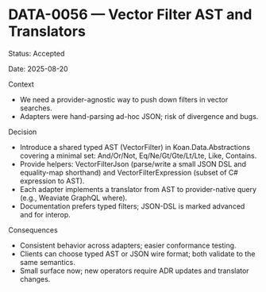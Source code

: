 # DATA-0056 — Vector Filter AST and Translators

Status: Accepted

Date: 2025-08-20

Context

- We need a provider-agnostic way to push down filters in vector searches.
- Adapters were hand-parsing ad-hoc JSON; risk of divergence and bugs.

Decision

- Introduce a shared typed AST (VectorFilter) in Koan.Data.Abstractions covering a minimal set: And/Or/Not, Eq/Ne/Gt/Gte/Lt/Lte, Like, Contains.
- Provide helpers: VectorFilterJson (parse/write a small JSON DSL and equality-map shorthand) and VectorFilterExpression (subset of C# expression to AST).
- Each adapter implements a translator from AST to provider-native query (e.g., Weaviate GraphQL where).
- Documentation prefers typed filters; JSON-DSL is marked advanced and for interop.

Consequences

- Consistent behavior across adapters; easier conformance testing.
- Clients can choose typed AST or JSON wire format; both validate to the same semantics.
- Small surface now; new operators require ADR updates and translator changes.
